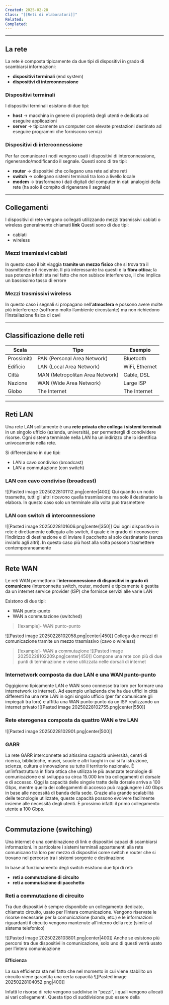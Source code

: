 ```yaml
---
Created: 2025-02-28
Class: "[[Reti di elaboratori]]"
Related: 
Completed:
---
```

---
## La rete
La rete è composta tipicamente da due tipi di dispositivi in grado di scambiarsi informazioni:
- **dispositivi terminali** (end system)
- **dispositivi di interconnessione**

### Dispositivi terminali
I dispositivi terminali esistono di due tipi:
- **host** → macchina in genere di proprietà degli utenti e dedicata ad eseguire applicazioni
- **server** → tipicamente un computer con elevate prestazioni destinato ad eseguire programmi che forniscono servizi

### Dispositivi di interconnessione
Per far comunicare i nodi vengono usati i dispositivi di interconnessione, rigenerando/modificando il segnale. Questi sono di tre tipi:
- **router** → dispositivi che collegano una rete ad altre reti
- **switch** → collegano sistemi terminali tra loro a livello locale
- **modem** → trasformano i dati digitali del computer in dati analogici della rete (ha solo il compito di rigenerare il segnale)

---
## Collegamenti
I dispositivi di rete vengono collegati utilizzando mezzi trasmissivi cablati o wireless generalmente chiamati **link**
Questi sono di due tipi:
- cablati
- wireless

### Mezzi trasmissivi cablati
In questo caso il bit viaggia **tramite un mezzo fisico** che si trova tra il trasmittente e il ricevente. Il più interessante tra questi è la **fibra ottica**; la sua potenza infatti sta nel fatto che non subisce interferenze, il che implica un bassissimo tasso di errore

### Mezzi trasmissivi wireless
In questo caso i segnali si propagano nell’**atmosfera** e possono avere molte più interferenze (soffrono molto l’ambiente circostante) ma non richiedono l’installazione fisica di cavi

---
## Classificazione delle reti

| Scala      | Tipo                            | Esempio        |
| ---------- | ------------------------------- | -------------- |
| Prossimità | PAN (Personal Area Network)     | Bluetooth      |
| Edificio   | LAN (Local Area Network)        | WiFi, Ethernet |
| Città      | MAN (Metropolitan Area Network) | Cable, DSL     |
| Nazione    | WAN (Wide Area Network)         | Large ISP      |
| Globo      | The Internet                    | The Internet   |

---
## Reti LAN
Una rete LAN solitamente è una **rete privata che collega i sistemi terminali** in un singolo ufficio (azienda, università), per permettergli di condividere risorse. Ogni sistema terminale nella LAN ha un indirizzo che lo identifica univocamente nella rete.

Si differenziano in due tipi:
- LAN a cavo condiviso (broadcast)
- LAN a commutazione (con switch)

### LAN con cavo condiviso (broadcast)
![[Pasted image 20250228101112.png|center|400]]
Qui quando un nodo trasmette, tutti gli altri ricevono quella trasmissione ma solo il destinatario la elabora.
In questo caso solo un terminale alla volta può trasmettere

### LAN con switch di interconnessione
![[Pasted image 20250228101606.png|center|350]]
Qui ogni dispositivo in rete è direttamente collegato allo switch, il quale è in grado di riconoscere l’indirizzo di destinazione e di inviare il pacchetto al solo destinatario (senza inviarlo agli altri).
In questo caso più host alla volta possono trasmettere contemporaneamente

---
## Rete WAN
Le reti WAN permettono l’**interconnessione di dispositivi in grado di comunicare** (interconnette switch, router, modem) e tipicamente è gestita da un internet service provider (*ISP*) che fornisce servizi alle varie LAN

Esistono di due tipi:
- WAN punto-punto
- WAN a commutazione (switched)

>[!example]- WAN punto-punto
>
![[Pasted image 20250228102058.png|center|450]]
Collega due mezzi di comunicazione tramite un mezzo trasmissivo (cavo o wireless)

>[!example]- WAN a commutazione
>![[Pasted image 20250228102209.png|center|450]]
>Compone una rete con più di due punti di terminazione e viene utilizzata nelle dorsali di internet

###  Internetwork composta da due LAN e una WAN punto-punto
Oggigiorno tipicamente LAN e WAN sono connesse tra loro per formare una internetwork (o internet).
Ad esempio un’azienda che ha due uffici in città differenti ha una rete LAN in ogni singolo ufficio (per far comunicare gli impiegati tra loro) e affitta una WAN punto-punto da un ISP realizzando un internet privato
![[Pasted image 20250228102755.png|center|550]]

### Rete eterogenea composta da quattro WAN e tre LAN
![[Pasted image 20250228102901.png|center|500]]

### GARR
La rete GARR interconnette ad altissima capacità università, centri di
ricerca, biblioteche, musei, scuole e altri luoghi in cui si fa istruzione, scienza, cultura e innovazione su tutto il territorio nazionale. È un’infrastruttura in fibra ottica che utilizza le più avanzate tecnologie di comunicazione e si sviluppa su circa 15.000 km tra collegamenti di dorsale e di accesso.
Oggi la capacità delle singole tratte della dorsale arriva a 100 Gbps, mentre quella dei collegamenti di accesso può raggiungere i 40 Gbps in base alle necessità di banda della sede. Grazie alla grande scalabilità delle tecnologie utilizzate, queste capacità possono evolvere facilmente insieme alle necessità degli utenti. È prossimo infatti il primo collegamento utente a 100 Gbps.

---
## Commutazione (switching)
Una internet è una combinazione di link e dispositivi capaci di scambiarsi informazioni. In particolare i sistemi terminali appartenenti alla rete comunicano tra loro per mezzo di dispositivi come switch e router che si trovano nel percorso tra i sistemi sorgente e destinazione

In base al funzionamento degli switch esistono due tipi di reti:
- **reti a commutazione di circuito**
- **reti a commutazione di pacchetto**

### Reti a commutazione di circuito
Tra due dispositivi è sempre disponibile un collegamento dedicato, chiamato circuito, usato per l’intera comunicazione.
Vengono riservate le risorse necessarie per la comunicazione (banda, etc.) e le informazioni riguardanti il circuito vengono mantenute all’interno della rete (simile al sistema telefonico)

![[Pasted image 20250228103801.png|center|400]]
Anche se esistono più percorsi tra due dispositivi in comunicazione, solo uno di questi verrà usato per l’intera comunicazione

#### Efficienza
La sua efficienza sta nel fatto che nel momento in cui viene stabilito un circuito viene garantita una certa capacità
![[Pasted image 20250228104052.png|400]]

Infatti  le risorse di rete vengono suddivise in “pezzi”, i quali vengono allocati ai vari collegamenti. Questa tipo di suddivisione può essere della